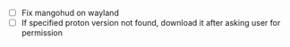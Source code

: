 - [ ] Fix mangohud on wayland
- [ ] If specified proton version not found, download it after asking user for permission
